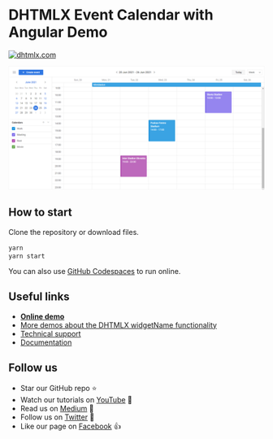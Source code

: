 # DHTMLX Event Calendar with Angular Demo

[![dhtmlx.com](https://img.shields.io/badge/made%20by-DHTMLX-blue)](https://dhtmlx.com/)

![DHTMLX Event Calendar with Angular Demo](https://raw.githubusercontent.com/DHTMLX/angular-event-calendar-demo/master/event-calendar.png)

## How to start

Clone the repository or download files.

```
yarn
yarn start
```
You can also use [GitHub Codespaces](https://docs.github.com/en/codespaces/developing-in-a-codespace/creating-a-codespace-for-a-repository) to run online.

## Useful links

- **[Online demo](https://replit.com/@dhtmlx/dhtmlx-event-calendar-with-angular)**
- [More demos about the DHTMLX widgetName functionality](https://snippet.dhtmlx.com/nh2g0j2o?tag=event_calendar)
- [Technical support ](https://forum.dhtmlx.com/c/event-calendar)
- [Documentation](https://docs.dhtmlx.com/eventcalendar/)

## Follow us

- Star our GitHub repo :star:
- Watch our tutorials on [YouTube](https://www.youtube.com/user/dhtmlx/videos) :eyes:
- Read us on [Medium](https://dhtmlx.medium.com) :newspaper:
- Follow us on [Twitter](https://twitter.com/dhtmlx) :feet:
- Like our page on [Facebook](https://www.facebook.com/dhtmlx/) :thumbsup:
